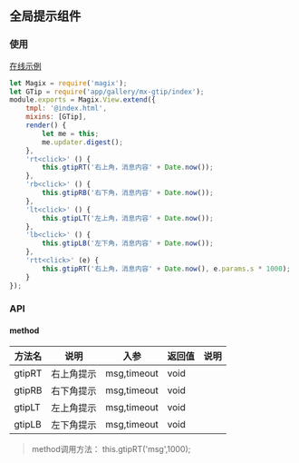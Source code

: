## 全局提示组件

### 使用

<a href="https://magix-components.github.io/magix-components/#!/mx-gtip/index" target="_blank">在线示例</a>
```js
let Magix = require('magix');
let GTip = require('app/gallery/mx-gtip/index');
module.exports = Magix.View.extend({
    tmpl: '@index.html',
    mixins: [GTip],
    render() {
        let me = this;
        me.updater.digest();
    },
    'rt<click>' () {
        this.gtipRT('右上角，消息内容' + Date.now());
    },
    'rb<click>' () {
        this.gtipRB('右下角，消息内容' + Date.now());
    },
    'lt<click>' () {
        this.gtipLT('左上角，消息内容' + Date.now());
    },
    'lb<click>' () {
        this.gtipLB('左下角，消息内容' + Date.now());
    },
    'rtt<click>' (e) {
        this.gtipRT('右上角，消息内容' + Date.now(), e.params.s * 1000);
    }
});
```

### API
#### method

| 方法名 | 说明 | 入参 | 返回值 | 说明 |
| -------- | -------- | -------- | -------- | -------- |
| gtipRT | 右上角提示 | msg,timeout | void | &nbsp; |
| gtipRB | 右下角提示 | msg,timeout | void | &nbsp; |
| gtipLT | 左上角提示 | msg,timeout | void | &nbsp; |
| gtipLB | 左下角提示 | msg,timeout | void | &nbsp; |

> method调用方法： this.gtipRT('msg',1000);

